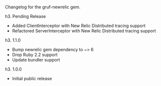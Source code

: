 Changelog for the gruf-newrelic gem.

h3. Pending Release
- Added ClientInterceptor with New Relic Distributed tracing support
- Refactored ServerInterceptor with New Relic Distributed tracing support

h3. 1.1.0

- Bump newrelic gem dependency to ~> 6
- Drop Ruby 2.2 support
- Update bundler support

h3. 1.0.0

- Initial public release
